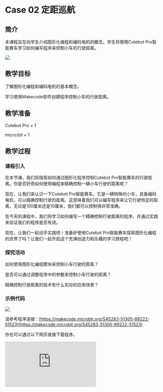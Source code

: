 ﻿---
sidebar_position: 2
sidebar_label: case 02 定距巡航
---

# Case 02 定距巡航

## 简介

本课程旨在向学生介绍图形化编程和编码电机的概念。学生将使用Cutebot Pro智能赛车学习如何编写程序来控制小车的行驶距离。

![](https://wiki-media-ef.oss-cn-hongkong.aliyuncs.com/docs/microbit/microbit-smart-car/microbit-smart-cutebot-pro/cases-libraries/images/cutebot-pro-case-02-01.png)

## 教学目标

了解图形化编程和编码电机的基本概念。

学习使用Makecode软件创建程序控制小车的行驶距离。


## 教学准备

Cutebot Pro × 1

micro:bit × 1

## 教学过程

### 课程引入

在本节课，我们将探索如何通过图形化程序控制Cutebot Pro智能赛车的行驶距离。你是否好奇如何使用编程来精确控制一辆小车行驶的距离呢？

现在，让我们来认识一下Cutebot Pro智能赛车。它是一辆特殊的小车，具备编码电机，可以精确控制行驶的距离。这意味着我们可以编写程序来让它行驶特定的距离，无论是100厘米还是10厘米，我们都可以控制得非常准确。

在今天的课程中，我们将学习如何编写一个精确控制行驶距离的程序，并通过实践来验证我们的程序是否有效。

现在，让我们一起动手实践吧！准备好使用Cutebot Pro智能赛车探索图形化编程的世界了吗？让我们一起开启这个充满创造力和乐趣的学习旅程吧！

### 探究活动

如何使用图形化编程模块来控制小车行驶的距离？

是否可以通过调整程序中的参数来控制小车行驶的距离？

精确控制行驶距离的技术有什么实际的应用场景？

### 示例代码


![](https://wiki-media-ef.oss-cn-hongkong.aliyuncs.com/docs/microbit/microbit-smart-car/microbit-smart-cutebot-pro/cases-libraries/images/cutebot-pro-case-02-02.png)


请参考程序连接：[https://makecode.microbit.org/S45283-51305-89222-51523](https://makecode.microbit.org/S45283-51305-89222-51523)

你也可以通过以下网页直接下载程序。

<div
    style={{
        position: 'relative',
        paddingBottom: '60%',
        overflow: 'hidden',
    }}
>
    <iframe
        src="https://makecode.microbit.org/S45283-51305-89222-51523"
        frameborder="0"
        sandbox="allow-popups allow-forms allow-scripts allow-same-origin"
        style={{
            position: 'absolute',
            width: '100%',
            height: '100%',
        }}
    />
</div>

### 团队合作与展示

学生分成小组，共同完成小车的制作和程序编写。

鼓励学生之间相互合作、交流和分享经验。

每个小组有机会向其他小组展示他们制作的智能赛车。

### 总结与反思

回顾课程内容，提醒学生掌握了哪些知识和技能。

引导学生讨论他们在制作过程中遇到的问题和困难，以及如何解决这些问题。

引导学生思考小车精确行驶的更多应用。
